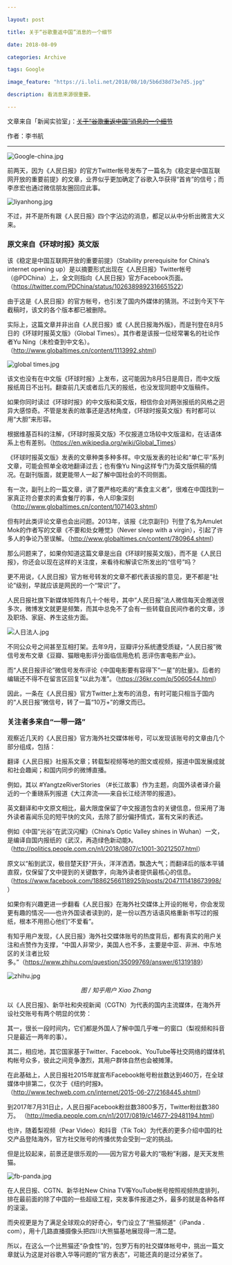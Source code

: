 ```yaml
---

layout: post

title: 关于“谷歌重返中国”消息的一个细节

date: 2018-08-09

categories: Archive

tags: Google

image_feature: "https://i.loli.net/2018/08/10/5b6d38d73e7d5.jpg"

description: 看消息来源很重要。

---
```


文章来自「新闻实验室」：~~[关于“谷歌重返中国”消息的一个细节](https://mp.weixin.qq.com/s/_G9ZF-KnJV9GhWIeE_pVgA)~~

作者：李书航

---

![Google-china.jpg](https://i.loli.net/2018/08/10/5b6d38d73e7d5.jpg)

前两天，因为《人民日报》的官方Twitter帐号发布了一篇名为《稳定是中国互联网开放的重要前提》的文章，业界似乎更加确定了谷歌入华获得“首肯”的信号；而李彦宏也通过微信朋友圈回应此事。

![liyanhong.jpg](https://i.loli.net/2018/08/10/5b6d38d81395b.jpg)

不过，并不是所有跟《人民日报》四个字沾边的消息，都足以从中分析出微言大义来。

### 原文来自《环球时报》英文版

该《稳定是中国互联网开放的重要前提》（Stability prerequisite for China’s internet opening up）是以摘要形式出现在《人民日报》Twitter帐号（@PDChina）上，全文则指向《人民日报》官方Facebook页面。（<https://twitter.com/PDChina/status/1026389892316651522>）

由于这是《人民日报》的官方帐号，也引发了国内外媒体的猜测。不过到今天下午截稿时，该文的各个版本都已被删除。

实际上，这篇文章并非出自《人民日报》或《人民日报海外版》，而是刊登在8月5日的《环球时报英文版》（Global Times）。其作者是该报一位经常署名的社论作者Yu Ning（未检查到中文名）。（<http://www.globaltimes.cn/content/1113992.shtml>）

![global times.jpg](https://i.loli.net/2018/08/10/5b6d38d7cf92a.jpg)

该文也没有在中文版《环球时报》上发布，这可能因为8月5日是周日，而中文版报纸周日不出刊。翻查前几天或者后几天的报纸，也没发现同题中文版稿件。

如果你同时读过《环球时报》的中文版和英文版，相信你会对两张报纸的风格之迥异大感惊奇。不管是发表的故事还是选材角度，《环球时报英文版》有时都可以用“大胆”来形容。

根据维基百科的注解，《环球时报英文版》不仅报道立场较中文版温和，在话语体系上也有差别。（<https://en.wikipedia.org/wiki/Global_Times>）

《环球时报英文版》发表的文章种类多种多样。中文版发表的社论和“单仁平”系列文章，可能会照单全收地翻译过去；也有像Yu Ning这样专门为英文版供稿的情况。在副刊版面，就更能带人一起了解中国社会的不同侧面。

有一次，副刊上的一篇文章，讲了要严格吃素的“素食主义者”，很难在中国找到一家真正符合要求的素食餐厅的事，令人印象深刻（<http://www.globaltimes.cn/content/1071403.shtml>）

但有时此类评论文章也会出问题。2013年，该报《北京副刊》刊登了名为Amulet Mok的作者写的文章《不要和处女睡觉》（Never sleep with a virgin），引起了许多人的争论乃至误解。（<http://www.globaltimes.cn/content/780964.shtml>）

那么问题来了，如果你知道这篇文章是出自《环球时报英文版》，而不是《人民日报》，你还会以现在这样的关注度，来看待和解读它所发出的“信号”吗？

更不用说，《人民日报》官方帐号转发的文章不都代表该报的意见，更不都是“社论”级别，早就应该是网民的一个“常识”了。

人民日报社旗下新媒体矩阵有几十个帐号，其中“人民日报”法人微信每天会推送很多次，微博发文就更是频繁，而其中总免不了会有一些转载自民间作者的文章，涉及职场、家庭、养生这些方面。

![人日法人.jpg](https://i.loli.net/2018/08/10/5b6d38d829221.jpg)

不同公众号之间甚至互相打架。去年9月，豆瓣评分系统遭受质疑，“人民日报”微信号发布文章《豆瓣、猫眼电影评分面临信用危机 恶评伤害电影产业》。

而“人民日报评论”微信号发布评论《中国电影要有容得下“一星”的肚量》。后者的编辑还不得不在留言区回复“以此为准”。（<https://36kr.com/p/5060544.html>）

因此，一条在《人民日报》官方Twitter上发布的消息，有时可能只相当于国内的“人民日报”微信号，转了一篇“10万+”的爆文而已。

### 关注者多来自“一带一路”

观察近几天的《人民日报》官方海外社交媒体帐号，可以发现该账号的文章由几个部分组成，包括：

翻译《人民日报》社报系文章；转载梨视频等地的图文或视频，报道中国发展成就和社会趣闻；和国内同步的微博直播。

例如，其以 #YangtzeRiverStories （#长江故事）作为主题，向国外读者译介最近的一个重磅系列报道《大江奔流——来自长江经济带的报道》。

英文翻译和中文原文相比，最大限度保留了中文报道包含的关键信息，但采用了海外读者喜闻乐见的短平快的文风，去除了部分偏抒情式，富有文采的表述。

例如《中国“光谷”在武汉闪耀》（China’s Optic Valley shines in Wuhan）一文，是编译自国内报纸的《武汉，再造绿色新动能》。（<http://politics.people.com.cn/n1/2018/0807/c1001-30212507.html>）

原文以“船到武汉，极目楚天舒”开头，洋洋洒洒，飘逸大气；而翻译后的版本平铺直叙，仅保留了文中提到的关键数字，向海外读者提供最核心的信息。（<https://www.facebook.com/188625661189259/posts/2047111418673998/>）

如果你有兴趣更进一步翻看《人民日报》在海外社交媒体上开设的帐号，你会发现更有趣的情况——也许外国读者读到的，是一份以西方话语风格重新书写过的报纸，根本不用担心他们“不爱看”。

有知乎用户发现，《人民日报》海外社交媒体账号的热度背后，都有真实的用户关注和点赞作为支撑，“中国人非常少，美国人也不多，主要是中亚、非洲、中东地区的关注者比较多。”（<https://www.zhihu.com/question/35099769/answer/61319189>）

![zhihu.jpg](https://i.loli.net/2018/08/10/5b6d38d7d270f.jpg)
*<center>图 / 知乎用户 Xiao Zhang</center>*

以《人民日报》、新华社和央视新闻（CGTN）为代表的国内主流媒体，在海外开设社交账号有两个明显的优势：

其一，很长一段时间内，它们都是外国人了解中国几乎唯一的窗口（梨视频和抖音只是最近一两年的事）。

其二，相应地，其它国家基于Twitter、Facebook、YouTube等社交网络的媒体机构帐号众多，彼此之间竞争激烈，其用户群体自然也会被摊薄。

在此基础上，人民日报社2015年就宣布Facebook帐号粉丝数达到460万，在全球媒体中排第二，仅次于《纽约时报》。（<http://www.techweb.com.cn/internet/2015-06-27/2168445.shtml>）

到2017年7月31日止，人民日报Facebook粉丝数3800多万，Twitter粉丝数380万。
（<http://media.people.com.cn/n1/2017/0819/c14677-29481194.html>）

也许，随着梨视频（Pear Video）和抖音（Tik Tok）为代表的更多介绍中国的社交产品登陆海外，官方社交账号的传播优势会受到一定的挑战。

但是比较起来，前景还是很乐观的——因为官方号最大的“吸粉”利器，是天天发熊猫。

![fb-panda.jpg](https://i.loli.net/2018/08/10/5b6d38d7bc841.jpg)

在人民日报、CGTN、新华社New China TV等YouTube帐号按照视频热度排列，排在最前面的除了中国的一些超级工程，突发事件报道之外，最多的就是各种各样的滚滚。

而央视更是为了满足全球观众的好奇心，专门设立了“熊猫频道”（iPanda . com），用十几路直播摄像头把四川大熊猫基地展现得一清二楚。

所以，在这么一个比熊猫还“杂食性”的，包罗万有的社交媒体帐号中，挑出一篇文章就认为这是对谷歌入华等问题的“官方表态”，可能还真的是过分紧张了。
